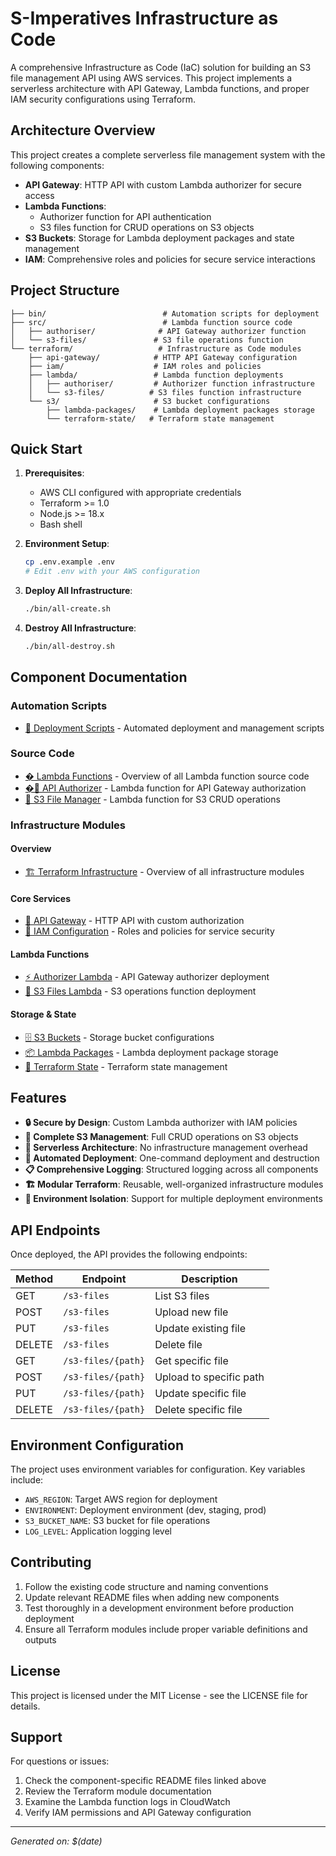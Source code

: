 # S-Imperatives Infrastructure as Code

A comprehensive Infrastructure as Code (IaC) solution for building an S3 file management API using AWS services. This project implements a serverless architecture with API Gateway, Lambda functions, and proper IAM security configurations using Terraform.

## Architecture Overview

This project creates a complete serverless file management system with the following components:

- **API Gateway**: HTTP API with custom Lambda authorizer for secure access
- **Lambda Functions**: 
  - Authorizer function for API authentication
  - S3 files function for CRUD operations on S3 objects
- **S3 Buckets**: Storage for Lambda deployment packages and state management
- **IAM**: Comprehensive roles and policies for secure service interactions

## Project Structure

```
├── bin/                          # Automation scripts for deployment
├── src/                          # Lambda function source code
│   ├── authoriser/              # API Gateway authorizer function
│   └── s3-files/               # S3 file operations function
└── terraform/                   # Infrastructure as Code modules
    ├── api-gateway/            # HTTP API Gateway configuration
    ├── iam/                    # IAM roles and policies
    ├── lambda/                 # Lambda function deployments
    │   ├── authoriser/         # Authorizer function infrastructure
    │   └── s3-files/          # S3 files function infrastructure
    └── s3/                     # S3 bucket configurations
        ├── lambda-packages/    # Lambda deployment packages storage
        └── terraform-state/   # Terraform state management
```

## Quick Start

1. **Prerequisites**:
   - AWS CLI configured with appropriate credentials
   - Terraform >= 1.0
   - Node.js >= 18.x
   - Bash shell

2. **Environment Setup**:
   ```bash
   cp .env.example .env
   # Edit .env with your AWS configuration
   ```

3. **Deploy All Infrastructure**:
   ```bash
   ./bin/all-create.sh
   ```

4. **Destroy All Infrastructure**:
   ```bash
   ./bin/all-destroy.sh
   ```

## Component Documentation

### Automation Scripts
- [📁 Deployment Scripts](bin/README.md) - Automated deployment and management scripts

### Source Code
- [� Lambda Functions](src/README.md) - Overview of all Lambda function source code
- [�🔐 API Authorizer](src/authoriser/README.md) - Lambda function for API Gateway authorization
- [📁 S3 File Manager](src/s3-files/README.md) - Lambda function for S3 CRUD operations

### Infrastructure Modules

#### Overview
- [🏗️ Terraform Infrastructure](terraform/README.md) - Overview of all infrastructure modules

#### Core Services
- [🚪 API Gateway](terraform/api-gateway/README.md) - HTTP API with custom authorization
- [🔑 IAM Configuration](terraform/iam/README.md) - Roles and policies for service security

#### Lambda Functions
- [⚡ Authorizer Lambda](terraform/lambda/authoriser/README.md) - API Gateway authorizer deployment
- [📂 S3 Files Lambda](terraform/lambda/s3-files/README.md) - S3 operations function deployment

#### Storage & State
- [🗄️ S3 Buckets](terraform/s3/README.md) - Storage bucket configurations
- [📦 Lambda Packages](terraform/s3/lambda-packages/README.md) - Lambda deployment package storage
- [💾 Terraform State](terraform/s3/terraform-state/README.md) - Terraform state management

## Features

- **🔒 Secure by Design**: Custom Lambda authorizer with IAM policies
- **📁 Complete S3 Management**: Full CRUD operations on S3 objects
- **🚀 Serverless Architecture**: No infrastructure management overhead  
- **🔄 Automated Deployment**: One-command deployment and destruction
- **📋 Comprehensive Logging**: Structured logging across all components
- **🏗️ Modular Terraform**: Reusable, well-organized infrastructure modules
- **🧪 Environment Isolation**: Support for multiple deployment environments

## API Endpoints

Once deployed, the API provides the following endpoints:

| Method | Endpoint | Description |
|--------|----------|-------------|
| GET    | `/s3-files` | List S3 files |
| POST   | `/s3-files` | Upload new file |
| PUT    | `/s3-files` | Update existing file |
| DELETE | `/s3-files` | Delete file |
| GET    | `/s3-files/{path}` | Get specific file |
| POST   | `/s3-files/{path}` | Upload to specific path |
| PUT    | `/s3-files/{path}` | Update specific file |
| DELETE | `/s3-files/{path}` | Delete specific file |

## Environment Configuration

The project uses environment variables for configuration. Key variables include:

- `AWS_REGION`: Target AWS region for deployment
- `ENVIRONMENT`: Deployment environment (dev, staging, prod)
- `S3_BUCKET_NAME`: S3 bucket for file operations
- `LOG_LEVEL`: Application logging level

## Contributing

1. Follow the existing code structure and naming conventions
2. Update relevant README files when adding new components
3. Test thoroughly in a development environment before production deployment
4. Ensure all Terraform modules include proper variable definitions and outputs

## License

This project is licensed under the MIT License - see the LICENSE file for details.

## Support

For questions or issues:
1. Check the component-specific README files linked above
2. Review the Terraform module documentation
3. Examine the Lambda function logs in CloudWatch
4. Verify IAM permissions and API Gateway configuration

---

*Generated on: $(date)*